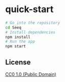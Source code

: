 # quick-start

```bash
# Go into the repository
cd Seeq
# Install dependencies
npm install
# Run the app
npm start
```

## License

[CC0 1.0 (Public Domain)](LICENSE.md)
